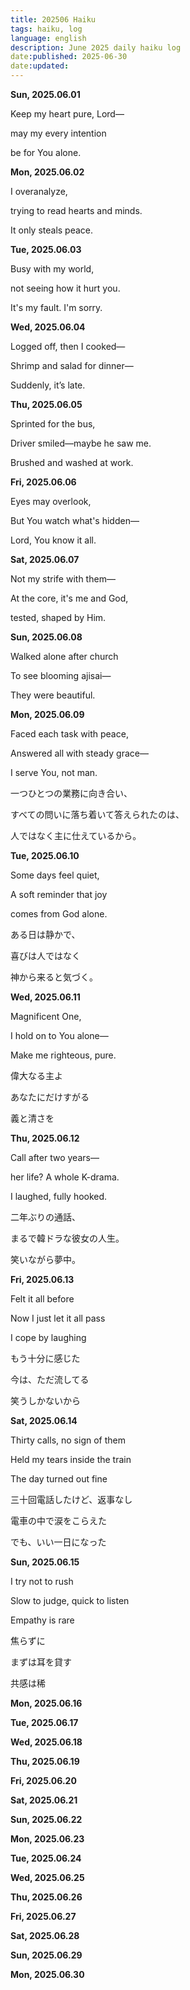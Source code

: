```yaml
---
title: 202506 Haiku
tags: haiku, log
language: english
description: June 2025 daily haiku log
date:published: 2025-06-30
date:updated:
---
```


**Sun, 2025.06.01**

Keep my heart pure, Lord—

may my every intention

be for You alone.


**Mon, 2025.06.02**

I overanalyze,

trying to read hearts and minds.

It only steals peace.


**Tue, 2025.06.03**

Busy with my world,

not seeing how it hurt you.

It's my fault. I'm sorry.


**Wed, 2025.06.04**

Logged off, then I cooked—

Shrimp and salad for dinner—

Suddenly, it’s late.


**Thu, 2025.06.05**

Sprinted for the bus,

Driver smiled—maybe he saw me.

Brushed and washed at work.


**Fri, 2025.06.06**

Eyes may overlook,

But You watch what's hidden—

Lord, You know it all.


**Sat, 2025.06.07**

Not my strife with them—

At the core, it's me and God,

tested, shaped by Him.


**Sun, 2025.06.08**

Walked alone after church

To see blooming ajisai—

They were beautiful.


**Mon, 2025.06.09**

Faced each task with peace,

Answered all with steady grace—

I serve You, not man.


一つひとつの業務に向き合い、

すべての問いに落ち着いて答えられたのは、

人ではなく主に仕えているから。


**Tue, 2025.06.10**

Some days feel quiet,

A soft reminder that joy

comes from God alone.


ある日は静かで、

喜びは人ではなく

神から来ると気づく。


**Wed, 2025.06.11**

Magnificent One,

I hold on to You alone—

Make me righteous, pure.


偉大なる主よ

あなたにだけすがる

義と清さを


**Thu, 2025.06.12**

Call after two years—

her life? A whole K-drama.

I laughed, fully hooked.


二年ぶりの通話、

まるで韓ドラな彼女の人生。

笑いながら夢中。


**Fri, 2025.06.13**

Felt it all before

Now I just let it all pass

I cope by laughing


もう十分に感じた

今は、ただ流してる

笑うしかないから


**Sat, 2025.06.14**

Thirty calls, no sign of them

Held my tears inside the train

The day turned out fine


三十回電話したけど、返事なし

電車の中で涙をこらえた

でも、いい一日になった


**Sun, 2025.06.15**

I try not to rush

Slow to judge, quick to listen

Empathy is rare


焦らずに

まずは耳を貸す

共感は稀


**Mon, 2025.06.16**

**Tue, 2025.06.17**

**Wed, 2025.06.18**

**Thu, 2025.06.19**

**Fri, 2025.06.20**

**Sat, 2025.06.21**

**Sun, 2025.06.22**

**Mon, 2025.06.23**

**Tue, 2025.06.24**

**Wed, 2025.06.25**

**Thu, 2025.06.26**

**Fri, 2025.06.27**

**Sat, 2025.06.28**

**Sun, 2025.06.29**

**Mon, 2025.06.30**
